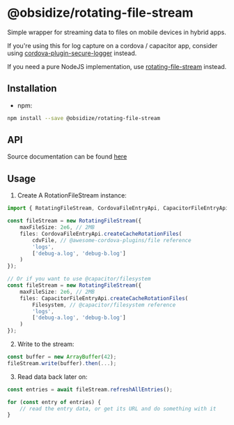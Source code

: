 # @obsidize/rotating-file-stream

Simple wrapper for streaming data to files on mobile devices in hybrid apps.

If you're using this for log capture on a cordova / capacitor app,
consider using [cordova-plugin-secure-logger](https://github.com/jospete/cordova-plugin-secure-logger) instead.

If you need a pure NodeJS implementation, use [rotating-file-stream](https://www.npmjs.com/package/rotating-file-stream) instead.

## Installation

- npm:

```bash
npm install --save @obsidize/rotating-file-stream
```

## API

Source documentation can be found [here](https://jospete.github.io/obsidize-rotating-file-stream/)

## Usage

1. Create A RotationFileStream instance:

```typescript
import { RotatingFileStream, CordovaFileEntryApi, CapacitorFileEntryApi } from '@obsidize/rotating-file-stream';

const fileStream = new RotatingFileStream({
	maxFileSize: 2e6, // 2MB
	files: CordovaFileEntryApi.createCacheRotationFiles(
		cdvFile, // @awesome-cordova-plugins/file reference
		'logs',
		['debug-a.log', 'debug-b.log']
	)
});

// Or if you want to use @capacitor/filesystem
const fileStream = new RotatingFileStream({
	maxFileSize: 2e6, // 2MB
	files: CapacitorFileEntryApi.createCacheRotationFiles(
		Filesystem, // @capacitor/filesystem reference
		'logs',
		['debug-a.log', 'debug-b.log']
	)
});
```

2. Write to the stream:

```typescript
const buffer = new ArrayBuffer(42);
fileStream.write(buffer).then(...);
```

3. Read data back later on:

```typescript
const entries = await fileStream.refreshAllEntries();

for (const entry of entries) {
	// read the entry data, or get its URL and do something with it
}
```